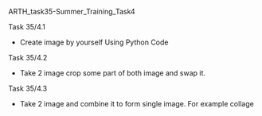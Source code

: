 ARTH_task35-Summer_Training_Task4

Task 35/4.1
- Create image by yourself Using Python Code

Task 35/4.2
- Take 2 image crop some part of both image and swap it.

Task 35/4.3
- Take 2 image and combine it to form single image. For example collage
